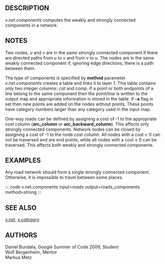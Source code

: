## DESCRIPTION

*v.net.components* computes the weakly and strongly connected components
in a network.

## NOTES

Two nodes, *u* and *v* are in the same strongly connected component if
there are directed paths from *u* to *v* and from *v* to *u*. The nodes
are in the same weakly connected component if, ignoring edge directions,
there is a path between them.

The type of components is specified by **method** parameter.
*v.net.components* creates a table and links it to layer 1. This table
contains only two integer columns: *cat* and *comp*. If a point or both
endpoints of a line belong to the same component then the point/line is
written to the output map and appropriate information is stored in the
table. If **-a** flag is set then new points are added on the nodes
without points. These points have category numbers larger than any
category used in the input map.

One-way roads can be defined by assigning a cost of -1 to the
appropriate cost column (**arc_column** or **arc_backward_column**).
This affects only strongly connected components. Network nodes can be
closed by assigning a cost of -1 to the node cost column. All nodes with
a cost \< 0 can not be traversed and are end points, while all nodes
with a cost ≥ 0 can be traversed. This affects both weakly and strongly
connected components.

## EXAMPLES

Any road network should form a single strongly connected component.
Otherwise, it is impossible to travel between some places.

::: code
    v.net.components input=roads output=roads_components method=strong
:::

## SEE ALSO

*[v.net](v.net.html), [v.category](v.category.html)*

## AUTHORS

Daniel Bundala, Google Summer of Code 2009, Student\
Wolf Bergenheim, Mentor\
Markus Metz
